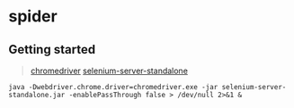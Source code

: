 # spider

## Getting started

> [chromedriver](http://npm.taobao.org/mirrors/chromedriver/)
> [selenium-server-standalone](http://npm.taobao.org/mirrors/selenium/)

`java -Dwebdriver.chrome.driver=chromedriver.exe -jar selenium-server-standalone.jar -enablePassThrough false > /dev/null 2>&1 &`
